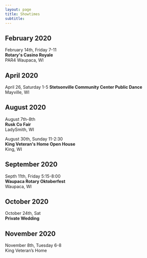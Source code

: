 ```yaml
---
layout: page
title: Showtimes
subtitle: 
---
```


## February 2020
February 14th, Friday 7-11  
**Rotary's Casino Royale**  
PAR4 Waupaca, WI 

## April 2020
April 26, Saturday 1-5
**Stetsonville Community Center Public Dance**
Mayville, WI

## August 2020
August 7th-8th  
**Rusk Co Fair**      
LadySmith, WI  

August 30th, Sunday 11-2:30  
**King Veteran's Home Open House**      
King, WI  

## September 2020
Septh 11th, Friday 5:15-8:00  
**Waupaca Rotary Oktoberfest**    
Waupaca, WI   
 

## October 2020  
October 24th, Sat  
**Private Wedding**  


## November 2020  
November 8th, Tuesday 6-8  
King Veteran’s Home  
